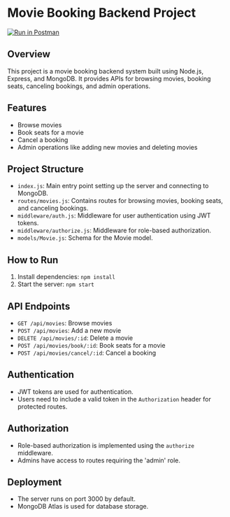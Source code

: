 
# Movie Booking Backend Project

<a href="https://documenter.getpostman.com/view/8904540/2sA35LVzEp" target="_blank"><img src="https://run.pstmn.io/button.svg" alt="Run in Postman"></a>

## Overview
This project is a movie booking backend system built using Node.js, Express, and MongoDB. It provides APIs for browsing movies, booking seats, canceling bookings, and admin operations.

## Features
- Browse movies
- Book seats for a movie
- Cancel a booking
- Admin operations like adding new movies and deleting movies

## Project Structure
- `index.js`: Main entry point setting up the server and connecting to MongoDB.
- `routes/movies.js`: Contains routes for browsing movies, booking seats, and canceling bookings.
- `middleware/auth.js`: Middleware for user authentication using JWT tokens.
- `middleware/authorize.js`: Middleware for role-based authorization.
- `models/Movie.js`: Schema for the Movie model.

## How to Run
1. Install dependencies: `npm install`
2. Start the server: `npm start`

## API Endpoints
- `GET /api/movies`: Browse movies
- `POST /api/movies`: Add a new movie
- `DELETE /api/movies/:id`: Delete a movie
- `POST /api/movies/book/:id`: Book seats for a movie
- `POST /api/movies/cancel/:id`: Cancel a booking

## Authentication
- JWT tokens are used for authentication.
- Users need to include a valid token in the `Authorization` header for protected routes.

## Authorization
- Role-based authorization is implemented using the `authorize` middleware.
- Admins have access to routes requiring the 'admin' role.

## Deployment
- The server runs on port 3000 by default.
- MongoDB Atlas is used for database storage.
